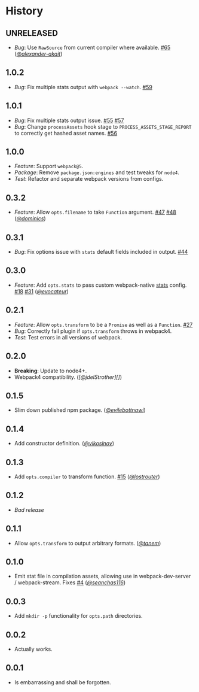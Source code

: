History
=======

## UNRELEASED

* *Bug*: Use `RawSource` from current compiler where available.
  [#65](https://github.com/FormidableLabs/webpack-stats-plugin/pull/65)
  (*[@alexander-akait][]*)

## 1.0.2

* *Bug*: Fix multiple stats output with `webpack --watch`.
  [#59](https://github.com/FormidableLabs/webpack-stats-plugin/issues/59)

## 1.0.1

* *Bug*: Fix multiple stats output issue.
  [#55](https://github.com/FormidableLabs/webpack-stats-plugin/issues/55)
  [#57](https://github.com/FormidableLabs/webpack-stats-plugin/issues/57)
* *Bug*: Change `processAssets` hook stage to `PROCESS_ASSETS_STAGE_REPORT` to correctly get hashed asset names.
  [#56](https://github.com/FormidableLabs/webpack-stats-plugin/issues/56)

## 1.0.0

* *Feature*: Support `webpack@5`.
* *Package*: Remove `package.json:engines` and test tweaks for `node4`.
* *Test*: Refactor and separate webpack versions from configs.

## 0.3.2

* *Feature*: Allow `opts.filename` to take `Function` argument.
  [#47](https://github.com/FormidableLabs/webpack-stats-plugin/issues/47)
  [#48](https://github.com/FormidableLabs/webpack-stats-plugin/pull/48)
  (*[@dominics][]*)

## 0.3.1

* *Bug*: Fix options issue with `stats` default fields included in output.
  [#44](https://github.com/FormidableLabs/webpack-stats-plugin/issues/44)

## 0.3.0

* *Feature*: Add `opts.stats` to pass custom webpack-native [stats](https://webpack.js.org/configuration/stats/#stats) config.
  [#18](https://github.com/FormidableLabs/webpack-stats-plugin/issues/18)
  [#31](https://github.com/FormidableLabs/webpack-stats-plugin/pull/31)
  (*[@evocateur][]*)

## 0.2.1

* *Feature*: Allow `opts.transform` to be a `Promise` as well as a `Function`.
  [#27](https://github.com/FormidableLabs/webpack-stats-plugin/issues/27)
* *Bug*: Correctly fail plugin if `opts.transform` throws in webpack4.
* *Test*: Test errors in all versions of webpack.

## 0.2.0

* **Breaking**: Update to node4+.
* Webpack4 compatibility.
  (*[@jdelStrother][]*)

## 0.1.5

* Slim down published npm package.
  (*[@evilebottnawi][]*)

## 0.1.4

* Add constructor definition.
  (*[@vlkosinov][]*)

## 0.1.3

* Add `opts.compiler` to transform function.
  [#15](https://github.com/FormidableLabs/webpack-stats-plugin/issues/15)
  (*[@lostrouter][]*)

## 0.1.2

* _Bad release_

## 0.1.1

* Allow `opts.transform` to output arbitrary formats.
  (*[@tanem][]*)

## 0.1.0

* Emit stat file in compilation assets, allowing use in webpack-dev-server / webpack-stream.
  Fixes [#4](https://github.com/FormidableLabs/webpack-stats-plugin/issues/4)
  (*[@seanchas116][]*)

## 0.0.3

* Add `mkdir -p` functionality for `opts.path` directories.

## 0.0.2

* Actually works.

## 0.0.1

* Is embarrassing and shall be forgotten.

[@alexander-akait]: https://github.com/alexander-akait
[@evocateur]: https://github.com/evocateur
[@evilebottnawi]: https://github.com/evilebottnawi
[@dominics]: https://github.com/dominics
[@lostrouter]: https://github.com/lostrouter
[@ryan-roemer]: https://github.com/ryan-roemer
[@seanchas116]: https://github.com/seanchas116
[@tanem]: https://github.com/tanem
[@vlkosinov]: https://github.com/vlkosinov
